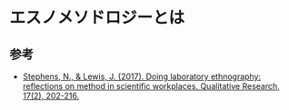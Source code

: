 # エスノメソドロジーとは

## 参考

- [Stephens, N., & Lewis, J. (2017). Doing laboratory ethnography: reflections on method in scientific workplaces. Qualitative Research, 17(2), 202-216.](https://doi.org/10.1177/1468794116678040)
